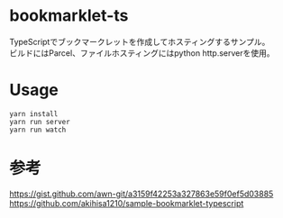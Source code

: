 # bookmarklet-ts
TypeScriptでブックマークレットを作成してホスティングするサンプル。  
ビルドにはParcel、ファイルホスティングにはpython http.serverを使用。  

# Usage
```
yarn install
yarn run server
yarn run watch
```

# 参考
https://gist.github.com/awn-git/a3159f42253a327863e59f0ef5d03885  
https://github.com/akihisa1210/sample-bookmarklet-typescript  
